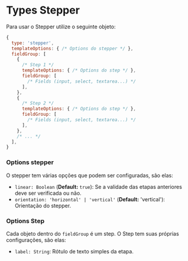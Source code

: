 # Types Stepper

Para usar o Stepper utilize o seguinte objeto:

```js
{
  type: 'stepper',
  templateOptions: { /* Options do stepper */ },
  fieldGroup: [
    {
      /* Step 1 */
      templateOptions: { /* Options do step */ },
      fieldGroup: [
        /* Fields (input, select, textarea...) */
      ],
    },
    {
      /* Step 2 */
      templateOptions: { /* Options do step */ },
      fieldGroup: [
        /* Fields (input, select, textarea...) */
      ],
    },
    /* ... */
  ],
}
```

### Options stepper

O stepper tem várias opções que podem ser configuradas, são elas:

- `linear: Boolean` (**Default:** `true`): Se a validade das etapas anteriores deve ser verificada ou não.
- `orientation: 'horizontal' | 'vertical'` (**Default:** 'vertical'): Orientação do stepper.

### Options Step

Cada objeto dentro do `fieldGroup` é um step. O Step tem suas próprias configurações, são elas:

- `label: String`: Rótulo de texto simples da etapa.
